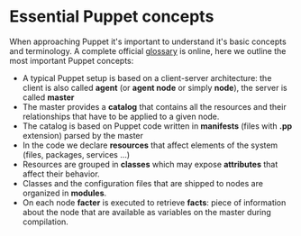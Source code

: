# Essential Puppet concepts

When approaching Puppet it's important to understand it's basic concepts and terminology. A complete official [glossary](http://docs.puppetlabs.com/references/glossary.html) is online, here we outline the most important Puppet concepts:

- A typical Puppet setup is based on a client-server architecture: the client is also called **agent** (or **agent node** or simply **node**), the server is called **master**
- The master provides a **catalog** that contains all the resources and their relationships that have to be applied to a given node.
- The catalog is based on Puppet code written in **manifests** (files with **.pp** extension) parsed by the master 
- In the code we declare **resources** that affect elements of the system (files, packages, services ...)
- Resources are grouped in **classes** which may expose **attributes** that affect their behavior.
- Classes and the configuration files that are shipped to nodes are organized in **modules**.
- On each node **facter** is executed to retrieve **facts**: piece of information about the node that are available as variables on the master during compilation.
